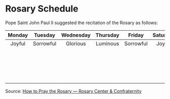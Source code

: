 # Rosary Schedule

Pope Saint John Paul II suggested the recitation of the Rosary as follows:

<table>
    <thead>
        <tr>
            <th>Monday</th>
            <th>Tuesday</th>
            <th>Wednesday</th>
            <th>Thursday</th>
            <th>Friday</th>
            <th>Saturday</th>
            <th colspan="2">Sunday</th>
        </tr>
    </thead>
    <tbody>
        <tr>
            <td align="center" valign="top" rowspan="3">Joyful</td>
            <td align="center" valign="top" rowspan="3">Sorrowful</td>
            <td align="center" valign="top" rowspan="3">Glorious</td>
            <td align="center" valign="top" rowspan="3">Luminous</td>
            <td align="center" valign="top" rowspan="3">Sorrowful</td>
            <td align="center" valign="top" rowspan="3">Joyful</td>
            <td align="right">Normal Sundays</td>
            <td align="center" valign="top">Glorious</td>
        </tr>
        <tr>
            <td align="right">Lent</td>
            <td align="center" valign="top">Sorrowful</td>
        </tr>
        <tr>
            <td align="right">Advent and Christmas</td>
            <td align="center" valign="top">Joyful</td>
        </tr>
    </tbody>
</table>

Source: [How to Pray the Rosary — Rosary Center & Confraternity](https://rosarycenter.org/how-to-pray-the-rosary)
